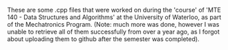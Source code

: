 These are some .cpp files that were worked on during the 'course' of 'MTE 140 - Data Structures and Algorithms' at the University of Waterloo, as part of the Mechatronics Program.
(Note: much more was done, however I was unable to retrieve all of them successfully from over a year ago, as I forgot about uploading them to github after the semester was completed).

